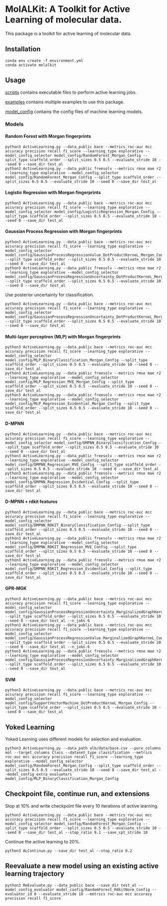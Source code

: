 
# MolALKit: A Toolkit for Active Learning of molecular data.
This package is a toolkit for active learning of molecular data.

## Installation
```commandline
conda env create -f environment.yml
conda activate molalkit
```

## Usage
[scripts](https://github.com/RekerLab/MolAlKit/tree/main/scripts) contains executable files to perform 
active learning jobs.

[examples](https://github.com/RekerLab/MolAlKit/tree/main/examples) contains multiple examples to use this package.

[model_config](https://github.com/RekerLab/MolAlKit/tree/main/model_config) contains the config files of machine 
learning models.


### Models
#### Random Forest with Morgan fingerprints
```commandline
python3 ActiveLearning.py --data_public bace --metrics roc-auc mcc accuracy precision recall f1_score --learning_type explorative --model_config_selector model_config/RandomForest_Morgan_Config --split_type scaffold_order --split_sizes 0.5 0.5 --evaluate_stride 10 --seed 0 --save_dir test_al
python3 ActiveLearning.py --data_public freesolv --metrics rmse mae r2 --learning_type explorative --model_config_selector model_config/RandomForest_Morgan_Config --split_type scaffold_order --split_sizes 0.5 0.5 --evaluate_stride 10 --seed 0 --save_dir test_al
```

#### Logistic Regression with Morgan fingerprints
```commandline
python3 ActiveLearning.py --data_public bace --metrics roc-auc mcc accuracy precision recall f1_score --learning_type explorative --model_config_selector model_config/LogisticRegression_Morgan_Config --split_type scaffold_order --split_sizes 0.5 0.5 --evaluate_stride 10 --seed 0 --save_dir test_al
```

#### Gaussian Process Regression with Morgan fingerprints
```commandline
python3 ActiveLearning.py --data_public bace --metrics roc-auc mcc accuracy precision recall f1_score --learning_type explorative --model_config_selector model_config/GaussianProcessRegressionValue_DotProductKerneL_Morgan_Config --split_type scaffold_order --split_sizes 0.5 0.5 --evaluate_stride 10 --seed 0 --save_dir test_al
python3 ActiveLearning.py --data_public freesolv --metrics rmse mae r2 --learning_type explorative --model_config_selector model_config/GaussianProcessRegressionUncertainty_DotProductKerneL_Morgan_Config --split_type scaffold_order --split_sizes 0.5 0.5 --evaluate_stride 10 --seed 0 --save_dir test_al
```

Use posterior uncertainty for classification.
```commandline
python3 ActiveLearning.py --data_public bace --metrics roc-auc mcc accuracy precision recall f1_score --learning_type explorative --model_config_selector model_config/GaussianProcessRegressionUncertainty_DotProductKerneL_Morgan_Config --split_type scaffold_order --split_sizes 0.5 0.5 --evaluate_stride 10 --seed 0 --save_dir test_al
```

#### Multi-layer perceptron (MLP) with Morgan fingerprints
```commandline
python3 ActiveLearning.py --data_public bace --metrics roc-auc mcc accuracy precision recall f1_score --learning_type explorative --model_config_selector model_config/MLP_BinaryClassification_Morgan_Config --split_type scaffold_order --split_sizes 0.5 0.5 --evaluate_stride 10 --seed 0 --save_dir test_al
python3 ActiveLearning.py --data_public freesolv --metrics rmse mae r2 --learning_type explorative --model_config_selector model_config/MLP_Regression_MVE_Morgan_Config --split_type scaffold_order --split_sizes 0.5 0.5 --evaluate_stride 10 --seed 0 --save_dir test_al
python3 ActiveLearning.py --data_public freesolv --metrics rmse mae r2 --learning_type explorative --model_config_selector model_config/MLP_Regression_Evidential_Morgan_Config --split_type scaffold_order --split_sizes 0.5 0.5 --evaluate_stride 10 --seed 0 --save_dir test_al
```

#### D-MPNN
```commandline
python3 ActiveLearning.py --data_public bace --metrics roc-auc mcc accuracy precision recall f1_score --learning_type explorative --model_config_selector model_config/DMPNN_BinaryClassification_Config --split_type scaffold_order --split_sizes 0.5 0.5 --evaluate_stride 10 --seed 0 --save_dir test_al
python3 ActiveLearning.py --data_public freesolv --metrics rmse mae r2 --learning_type explorative --model_config_selector model_config/DMPNN_Regression_MVE_Config --split_type scaffold_order --split_sizes 0.5 0.5 --evaluate_stride 10 --seed 0 --save_dir test_al
python3 ActiveLearning.py --data_public freesolv --metrics rmse mae r2 --learning_type explorative --model_config_selector model_config/DMPNN_Regression_Evidential_Config --split_type scaffold_order --split_sizes 0.5 0.5 --evaluate_stride 10 --seed 0 --save_dir test_al
```

#### D-MPNN + rdkit features
```commandline
python3 ActiveLearning.py --data_public bace --metrics roc-auc mcc accuracy precision recall f1_score --learning_type explorative --model_config_selector model_config/DMPNN_RDKIT_BinaryClassification_Config --split_type scaffold_order --split_sizes 0.5 0.5 --evaluate_stride 10 --seed 0 --save_dir test_al
python3 ActiveLearning.py --data_public freesolv --metrics rmse mae r2 --learning_type explorative --model_config_selector model_config/DMPNN_RDKIT_Regression_MVE_Config --split_type scaffold_order --split_sizes 0.5 0.5 --evaluate_stride 10 --seed 0 --save_dir test_al
python3 ActiveLearning.py --data_public freesolv --metrics rmse mae r2 --learning_type explorative --model_config_selector model_config/DMPNN_RDKIT_Regression_Evidential_Config --split_type scaffold_order --split_sizes 0.5 0.5 --evaluate_stride 10 --seed 0 --save_dir test_al
```

#### GPR-MGK
```commandline
python3 ActiveLearning.py --data_public bace --metrics roc-auc mcc accuracy precision recall f1_score --learning_type explorative --model_config_selector model_config/GaussianProcessRegressionUncertainty_MarginalizedGraphKerneL_Config --split_type scaffold_order --split_sizes 0.5 0.5 --evaluate_stride 10 --seed 0 --save_dir test_al --n_jobs 6
python3 ActiveLearning.py --data_public bace --metrics roc-auc mcc accuracy precision recall f1_score --learning_type explorative --model_config_selector model_config/GaussianProcessRegressionValue_MarginalizedGraphKerneL_Config --split_type scaffold_order --split_sizes 0.5 0.5 --evaluate_stride 10 --seed 0 --save_dir test_al --n_jobs 6
python3 ActiveLearning.py --data_public freesolv --metrics rmse mae r2 --learning_type explorative --model_config_selector model_config/GaussianProcessRegressionUncertainty_MarginalizedGraphKerneL_Config --split_type scaffold_order --split_sizes 0.5 0.5 --evaluate_stride 10 --seed 0 --save_dir test_al
```

#### SVM
```commandline
python3 ActiveLearning.py --data_public bace --metrics roc-auc mcc accuracy precision recall f1_score --learning_type explorative --model_config_selector model_config/SupportVectorMachine_DotProductKerneL_Morgan_Config --split_type scaffold_order --split_sizes 0.5 0.5 --evaluate_stride 10 --seed 0 --save_dir test_al
```

## Yoked Learning
Yoked Learning uses different models for selection and evaluation.
```commandline
python3 ActiveLearning.py --data_path alb/data/bace.csv --pure_columns mol --target_columns Class --dataset_type classification --metrics roc-auc mcc accuracy precision recall f1_score --learning_type explorative --model_config_selector model_config/RandomForest_Morgan_Config --split_type scaffold_order --split_sizes 0.5 0.5 --evaluate_stride 10 --seed 0 --save_dir test_al --model_config_extra_evaluators model_config/MLP_BinaryClassification_Morgan_Config
```

## Checkpoint file, continue run, and extensions
Stop at 10% and write checkpoint file every 10 iterations of active learning.
```commandline
python3 ActiveLearning.py --data_public bace --metrics roc-auc mcc accuracy precision recall f1_score --learning_type explorative --model_config_selector model_config/RandomForest_Morgan_Config --split_type scaffold_order --split_sizes 0.5 0.5 --evaluate_stride 10 --seed 0 --save_dir test_al --stop_ratio 0.1 --save_cpt_stride 10
```
Continue the active learning to 20%.
```commandline
python3 ALContinue.py --save_dir test_al --stop_ratio 0.2
```

## Reevaluate a new model using an existing active learning trajectory
```commandline
python3 ReEvaluate.py --data_public bace --save_dir test_al --model_config_evaluator model_config/RandomForest_RdkitNorm_Config --evaluator_id 0 --evaluate_stride 10 --metrics roc-auc mcc accuracy precision recall f1_score 
```
